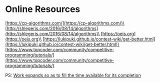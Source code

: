# Online Resources
[https://cp-algorithms.com/](https://cp-algorithms.com/)\
[http://shlegeris.com/2016/08/14/algorithms](http://shlegeris.com/2016/08/14/algorithms)\
[https://oeis.org](https://oeis.org)\
[https://lukipuki.github.io/contest-wiki/get-better.html](https://lukipuki.github.io/contest-wiki/get-better.html)\
[https://www.topcoder.com/community/competitive-programming/tutorials/](https://www.topcoder.com/community/competitive-programming/tutorials/)

PS: [Work expands so as to fill the time available for its completion](http://doc.cat-v.org/economics/parkinsons-law/the-economist-article.pdf)